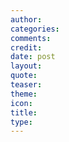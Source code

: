 ```yaml
---
author:
categories:
comments:
credit: 
date: post  
layout:
quote:
teaser:
theme:
icon:
title:  
type:
---
```

